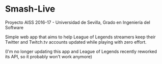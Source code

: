 # Smash-Live
Proyecto AISS 2016-17 - Universidad de Sevilla, Grado en Ingeniería del Software

Simple web app that aims to help League of Legends streamers keep their Twitter and Twitch.tv accounts updated while playing with zero effort.

(I'm no longer updating this app and League of Legends recently reworked its API, so it probably won't work anymore)
